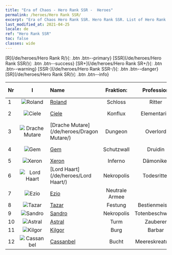 ```yaml
---
title: "Era of Chaos - Hero Rank SSR -  Heroes"
permalink: /heroes/Hero Rank SSR/
excerpt: "Era of Chaos Hero Rank SSR. Hero Rank SSR. List of Hero Rank  in Era of Chaos"
last_modified_at: 2021-04-25
locale: de
ref: "Hero Rank SSR"
toc: false
classes: wide
---
```

 [R](/de/heroes/Hero Rank R/){: .btn .btn--primary} [SSR](/de/heroes/Hero Rank SSR/){: .btn .btn--success} [SR+](/de/heroes/Hero Rank SR+/){: .btn .btn--warning} [SSR-](/de/heroes/Hero Rank SSR-/){: .btn .btn--danger} [SR](/de/heroes/Hero Rank SR/){: .btn .btn--info} 

  | Nr |  I |    Name    |  Fraktion:   |  Profession   |  Rang  |    Specialty     | User Rate  | 
  |:---|:--:|:-----------|:-------:|:-------------:|:------:|:-----------------|:----:|
  | 1 | ![Roland](/images/h/h_Roland.jpg) | [Roland](/de/heroes/Roland/) | Schloss | Ritter | **SSR** |  Erhöhte Moral | SR+ |
  | 2 | ![Ciele](/images/h/h_Ciele.jpg) | [Ciele](/de/heroes/Ciele/) | Konflux | Elementarist | **SSR** |  Elementar-Resonanz | SSR |
  | 3 | ![Drache Mutare](/images/h/h_MutareDrake.jpg) | [Drache Mutare](/de/heroes/Dragon Mutare/) | Dungeon | Overlord | **SSR** |  Drachenerwachen | SSR |
  | 4 | ![Gem](/images/h/h_Gem.jpg) | [Gem](/de/heroes/Gem/) | Schutzwall | Druidin | **SSR** |  Natürliche Heilung | SSR |
  | 5 | ![Xeron](/images/h/h_Xeron.jpg) | [Xeron](/de/heroes/Xeron/) | Inferno | Dämoniker | **SSR** |  Erzteufel | SSR |
  | 6 | ![Lord Haart](/images/h/h_LordHaart.jpg) | [Lord Haart](/de/heroes/Lord Haart/) | Nekropolis | Todesritter | **SSR** |  Todesritter | SR- |
  | 7 | ![Ezio](/images/h/h_Ezio.jpg) | [Ezio](/de/heroes/Ezio/) | Neutrale Armee |  | **SSR** |  Bruderschaft | R+ |
  | 8 | ![Tazar](/images/h/h_Tazar.jpg) | [Tazar](/de/heroes/Tazar/) | Festung | Bestienmeister | **SSR** |  Blutiger Zorn | SSR |
  | 9 | ![Sandro](/images/h/h_Sandro.jpg) | [Sandro](/de/heroes/Sandro/) | Nekropolis | Totenbeschwörer | **SSR** |  Dunkelheit | SSR |
  | 10 | ![Astral](/images/h/h_Astral.jpg) | [Astral](/de/heroes/Astral/) | Turm | Zauberer | **SSR** |  Magieverstärkung | SSR |
  | 11 | ![Kilgor](/images/h/h_Kilgor.jpg) | [Kilgor](/de/heroes/Kilgor/) | Burg | Barbar | **SSR** |  Kriegsbehemoth | SSR |
  | 12 | ![Cassanbel](/images/h/h_Cassanbel.jpg) | [Cassanbel](/de/heroes/Cassanbel/) | Bucht | Meereskreaturen | **SSR** |  Lied des Ozeans | SSR |
